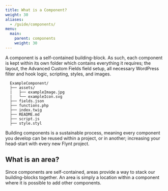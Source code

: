 ```yaml
---
title: What is a Component?
weight: 30
aliases:
  - /guide/components/
menu:
  main:
    parent: components
    weight: 30
---
```


A component is a self-contained building-block. As such, each component is kept within its own folder which contains everything it requires; the layout, the Advanced Custom Fields field setup, all necessary WordPress filter and hook logic, scripting, styles, and images.

```
  ExampleComponent/
  ├── assets/
  |   ├── exampleImage.jpg
  |   └── exampleIcon.svg
  ├── fields.json
  ├── functions.php
  ├── index.twig
  ├── README.md
  ├── script.js
  ├── style.styl
```

Building components is a sustainable process, meaning every component you develop can be reused within a project, or in another; increasing your head-start with every new Flynt project.

## What is an area?
Since components are self-contained, areas provide a way to stack our building-blocks together. An area is simply a location within a component where it is possible to add other components.
